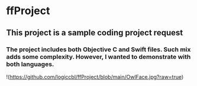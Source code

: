 # ffProject

## This project is a sample coding project request

### The project includes both Objective C and Swift files. Such mix adds some complexity. However, I wanted to demonstrate with both languages.

!(https://github.com/logiccbl/ffProject/blob/main/OwlFace.jpg?raw=true)
